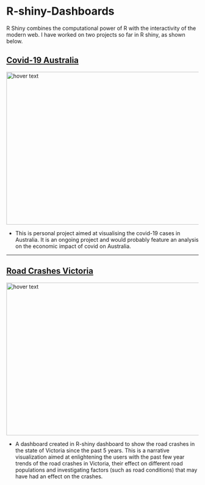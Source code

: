 # R-shiny-Dashboards

R Shiny combines the computational power of R with the interactivity of the modern web. I have worked on two projects so far in R shiny, as shown below. 

## [Covid-19 Australia](https://github.com/SuvanshVaid27/covid-19-dashboard)


<p>
  <a href = "https://suvanshvaid27.shinyapps.io/covid-19/">
  <img src="https://github.com/SuvanshVaid27/R-shiny-Dashboards/blob/main/image/cdc-k0KRNtqcjfw-unsplash.jpg" width="600" height = "400" title="hover text">
  </a>
</p>


  - This is personal project aimed at visualising the covid-19 cases in Australia. It is an ongoing project and would probably feature an analysis on the economic impact of covid on Australia.

<hr>

## [Road Crashes Victoria](https://github.com/SuvanshVaid27/Road-crashes-victoria-dashboard)

<p>
  <a href = "https://github.com/SuvanshVaid27/Road-crashes-victoria-dashboard">
  <img src="https://github.com/SuvanshVaid27/R-shiny-Dashboards/blob/main/image/nate-isaac-V1kk3KTBiEk-unsplash.jpg" width="600" height = "400" title="hover text">
  </a>
</p>

  - A dashboard created in R-shiny dashboard to show the road crashes in the state of Victoria since the past 5 years. This is a narrative visualization aimed at enlightening the users with the past few year trends of the road crashes in Victoria, their effect on different road populations and investigating factors (such as road conditions) that may have had an effect on the crashes. 
